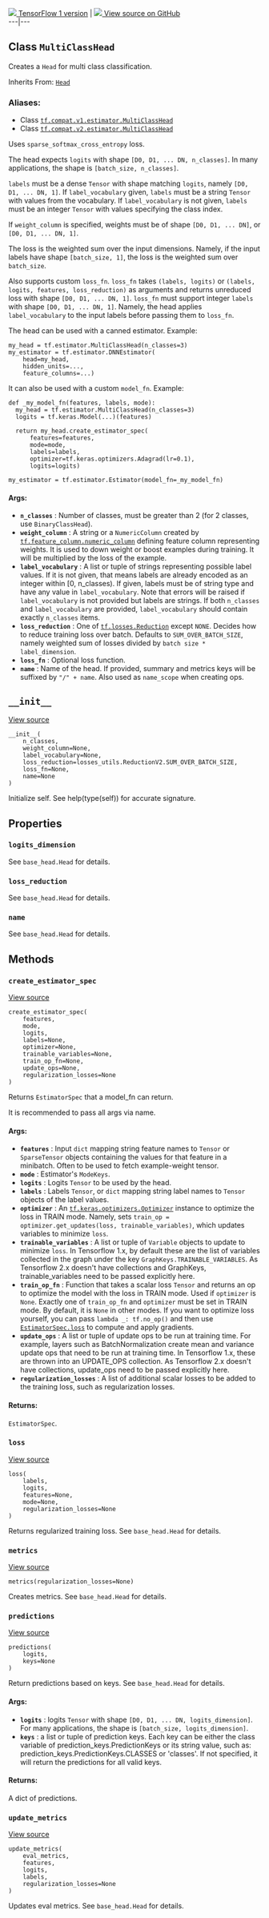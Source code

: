 [ ![](https://tensorflow.google.cn/images/tf_logo_32px.png) TensorFlow 1
version](/versions/r1.15/api_docs/python/tf/estimator/MultiClassHead) |  [
![](https://tensorflow.google.cn/images/GitHub-Mark-32px.png) View source on
GitHub
](https://github.com/tensorflow/estimator/tree/master/tensorflow_estimator/python/estimator/head/multi_class_head.py)  
---|---  
  
## Class `MultiClassHead`

Creates a `Head` for multi class classification.

Inherits From:
[`Head`](https://tensorflow.google.cn/api_docs/python/tf/estimator/Head)

### Aliases:

  * Class [`tf.compat.v1.estimator.MultiClassHead`](/api_docs/python/tf/estimator/MultiClassHead)
  * Class [`tf.compat.v2.estimator.MultiClassHead`](/api_docs/python/tf/estimator/MultiClassHead)

Uses `sparse_softmax_cross_entropy` loss.

The head expects `logits` with shape `[D0, D1, ... DN, n_classes]`. In many
applications, the shape is `[batch_size, n_classes]`.

`labels` must be a dense `Tensor` with shape matching `logits`, namely `[D0,
D1, ... DN, 1]`. If `label_vocabulary` given, `labels` must be a string
`Tensor` with values from the vocabulary. If `label_vocabulary` is not given,
`labels` must be an integer `Tensor` with values specifying the class index.

If `weight_column` is specified, weights must be of shape `[D0, D1, ... DN]`,
or `[D0, D1, ... DN, 1]`.

The loss is the weighted sum over the input dimensions. Namely, if the input
labels have shape `[batch_size, 1]`, the loss is the weighted sum over
`batch_size`.

Also supports custom `loss_fn`. `loss_fn` takes `(labels, logits)` or
`(labels, logits, features, loss_reduction)` as arguments and returns
unreduced loss with shape `[D0, D1, ... DN, 1]`. `loss_fn` must support
integer `labels` with shape `[D0, D1, ... DN, 1]`. Namely, the head applies
`label_vocabulary` to the input labels before passing them to `loss_fn`.

The head can be used with a canned estimator. Example:

    
    
    my_head = tf.estimator.MultiClassHead(n_classes=3)
    my_estimator = tf.estimator.DNNEstimator(
        head=my_head,
        hidden_units=...,
        feature_columns=...)
    

It can also be used with a custom `model_fn`. Example:

    
    
    def _my_model_fn(features, labels, mode):
      my_head = tf.estimator.MultiClassHead(n_classes=3)
      logits = tf.keras.Model(...)(features)
    
      return my_head.create_estimator_spec(
          features=features,
          mode=mode,
          labels=labels,
          optimizer=tf.keras.optimizers.Adagrad(lr=0.1),
          logits=logits)
    
    my_estimator = tf.estimator.Estimator(model_fn=_my_model_fn)
    

#### Args:

  * **`n_classes`** : Number of classes, must be greater than 2 (for 2 classes, use `BinaryClassHead`).
  * **`weight_column`** : A string or a `NumericColumn` created by [`tf.feature_column.numeric_column`](https://tensorflow.google.cn/api_docs/python/tf/feature_column/numeric_column) defining feature column representing weights. It is used to down weight or boost examples during training. It will be multiplied by the loss of the example.
  * **`label_vocabulary`** : A list or tuple of strings representing possible label values. If it is not given, that means labels are already encoded as an integer within [0, n_classes). If given, labels must be of string type and have any value in `label_vocabulary`. Note that errors will be raised if `label_vocabulary` is not provided but labels are strings. If both `n_classes` and `label_vocabulary` are provided, `label_vocabulary` should contain exactly `n_classes` items.
  * **`loss_reduction`** : One of [`tf.losses.Reduction`](https://tensorflow.google.cn/api_docs/python/tf/keras/losses/Reduction) except `NONE`. Decides how to reduce training loss over batch. Defaults to `SUM_OVER_BATCH_SIZE`, namely weighted sum of losses divided by `batch size * label_dimension`.
  * **`loss_fn`** : Optional loss function.
  * **`name`** : Name of the head. If provided, summary and metrics keys will be suffixed by `"/" + name`. Also used as `name_scope` when creating ops.

## `__init__`

[View
source](https://github.com/tensorflow/estimator/tree/master/tensorflow_estimator/python/estimator/head/multi_class_head.py)

    
    
    __init__(
        n_classes,
        weight_column=None,
        label_vocabulary=None,
        loss_reduction=losses_utils.ReductionV2.SUM_OVER_BATCH_SIZE,
        loss_fn=None,
        name=None
    )
    

Initialize self. See help(type(self)) for accurate signature.

## Properties

### `logits_dimension`

See `base_head.Head` for details.

### `loss_reduction`

See `base_head.Head` for details.

### `name`

See `base_head.Head` for details.

## Methods

### `create_estimator_spec`

[View
source](https://github.com/tensorflow/estimator/tree/master/tensorflow_estimator/python/estimator/head/base_head.py)

    
    
    create_estimator_spec(
        features,
        mode,
        logits,
        labels=None,
        optimizer=None,
        trainable_variables=None,
        train_op_fn=None,
        update_ops=None,
        regularization_losses=None
    )
    

Returns `EstimatorSpec` that a model_fn can return.

It is recommended to pass all args via name.

#### Args:

  * **`features`** : Input `dict` mapping string feature names to `Tensor` or `SparseTensor` objects containing the values for that feature in a minibatch. Often to be used to fetch example-weight tensor.
  * **`mode`** : Estimator's `ModeKeys`.
  * **`logits`** : Logits `Tensor` to be used by the head.
  * **`labels`** : Labels `Tensor`, or `dict` mapping string label names to `Tensor` objects of the label values.
  * **`optimizer`** : An [`tf.keras.optimizers.Optimizer`](https://tensorflow.google.cn/api_docs/python/tf/keras/optimizers/Optimizer) instance to optimize the loss in TRAIN mode. Namely, sets `train_op = optimizer.get_updates(loss, trainable_variables)`, which updates variables to minimize `loss`.
  * **`trainable_variables`** : A list or tuple of `Variable` objects to update to minimize `loss`. In Tensorflow 1.x, by default these are the list of variables collected in the graph under the key `GraphKeys.TRAINABLE_VARIABLES`. As Tensorflow 2.x doesn't have collections and GraphKeys, trainable_variables need to be passed explicitly here.
  * **`train_op_fn`** : Function that takes a scalar loss `Tensor` and returns an op to optimize the model with the loss in TRAIN mode. Used if `optimizer` is `None`. Exactly one of `train_op_fn` and `optimizer` must be set in TRAIN mode. By default, it is `None` in other modes. If you want to optimize loss yourself, you can pass `lambda _: tf.no_op()` and then use [`EstimatorSpec.loss`](https://tensorflow.google.cn/api_docs/python/tf/estimator/EstimatorSpec#loss) to compute and apply gradients.
  * **`update_ops`** : A list or tuple of update ops to be run at training time. For example, layers such as BatchNormalization create mean and variance update ops that need to be run at training time. In Tensorflow 1.x, these are thrown into an UPDATE_OPS collection. As Tensorflow 2.x doesn't have collections, update_ops need to be passed explicitly here.
  * **`regularization_losses`** : A list of additional scalar losses to be added to the training loss, such as regularization losses.

#### Returns:

`EstimatorSpec`.

### `loss`

[View
source](https://github.com/tensorflow/estimator/tree/master/tensorflow_estimator/python/estimator/head/multi_class_head.py)

    
    
    loss(
        labels,
        logits,
        features=None,
        mode=None,
        regularization_losses=None
    )
    

Returns regularized training loss. See `base_head.Head` for details.

### `metrics`

[View
source](https://github.com/tensorflow/estimator/tree/master/tensorflow_estimator/python/estimator/head/multi_class_head.py)

    
    
    metrics(regularization_losses=None)
    

Creates metrics. See `base_head.Head` for details.

### `predictions`

[View
source](https://github.com/tensorflow/estimator/tree/master/tensorflow_estimator/python/estimator/head/multi_class_head.py)

    
    
    predictions(
        logits,
        keys=None
    )
    

Return predictions based on keys. See `base_head.Head` for details.

#### Args:

  * **`logits`** : logits `Tensor` with shape `[D0, D1, ... DN, logits_dimension]`. For many applications, the shape is `[batch_size, logits_dimension]`.
  * **`keys`** : a list or tuple of prediction keys. Each key can be either the class variable of prediction_keys.PredictionKeys or its string value, such as: prediction_keys.PredictionKeys.CLASSES or 'classes'. If not specified, it will return the predictions for all valid keys.

#### Returns:

A dict of predictions.

### `update_metrics`

[View
source](https://github.com/tensorflow/estimator/tree/master/tensorflow_estimator/python/estimator/head/multi_class_head.py)

    
    
    update_metrics(
        eval_metrics,
        features,
        logits,
        labels,
        regularization_losses=None
    )
    

Updates eval metrics. See `base_head.Head` for details.

